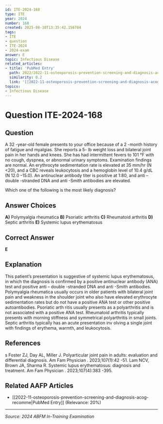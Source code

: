 ```yaml
---
id: ITE-2024-168
type: ITE
year: 2024
number: 168
created: 2025-08-10T13:35:42.156704
tags:
- ITE
- question
- ITE-2024
- 2024-exam
answer: E
topic: Infectious Disease
related_articles:
- title: 'PubMed Entry'
  path: 2022/2022-11-osteoporosis-prevention-screening-and-diagnosis-acog-recomme.md
  similarity: 0.2
  link: '[[2022-11-osteoporosis-prevention-screening-and-diagnosis-acog-recomme|PubMed Entry]]'
topics:
- Infectious Disease
---
```


# Question ITE-2024-168

## Question
A 32 -year-old female presents to your office because of a 2 -month history of fatigue and myalgias. 
She reports a 5- lb weight loss and bilateral joint pain in her hands and knees. She has had intermittent 
fevers to 101 °F with no cough, dyspnea, or abnormal urinary symptoms. Examination findings are 
normal. An erythrocyte  sedimentation rate is elevated at 35 mm/hr (N <20), and a CBC reveals 
leukocytosis and a hemoglobin level of 10.4 g/dL (N 12.0 –15.0). An antinuclear antibody titer is 
positive at 1:80, and anti –double -stranded DNA and anti -Smith antibodies are elevated. 
 
Which one of the following is the most likely diagnosis?

## Answer Choices
**A)** Polymyalgia rheumatica
**B)** Psoriatic arthritis
**C)** Rheumatoid arthritis
**D)** Septic arthritis
**E)** Systemic lupus erythematosus

## Correct Answer
**E**

## Explanation
This patient’s presentation is suggestive of systemic lupus erythematosus, in which the diagnosis is confirmed by a positive antinuclear antibody (ANA) test and positive anti – double -stranded DNA and anti -Smith antibodies. Polymyalgia rheumatica usually occurs in older patients with bilateral joint pain and weakness in the shoulder joint who also have elevated erythrocyte sedimentation rates but do not have a positive ANA test or other positive autoantibodies. Psoriatic arth ritis usually presents as a polyarthritis and is not associated with a positive ANA test. Rheumatoid arthritis typically presents with morning stiffness and symmetrical polyarthritis in small joints. Septic arthritis typically has an acute presentation inv olving a single joint with findings of erythema, warmth, and leukocytosis.

## References
s Foster ZJ, Day AL, Miller J. Polyarticular joint pain in adults: evaluation and differential diagnosis. Am Fam Physician . 2023;107(1):42 -51. Lam NCV, Brown JA, Sharma R. Systemic lupus erythematosus: diagnosis and treatment. Am Fam Physician . 2023;107(4):383 -395.

## Related AAFP Articles
- [[2022-11-osteoporosis-prevention-screening-and-diagnosis-acog-recomme|PubMed Entry]] (Relevance: 20%)

---
*Source: 2024 ABFM In-Training Examination*
